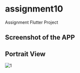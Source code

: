 # assignment10

Assignment Flutter Project

## Screenshot of the APP

## Portrait View
![1](https://github.com/syfulsharif/assignment_10_flutter_app/assets/2669892/9b3c123b-eba2-4a0b-9eb3-796ee8f7b989)
